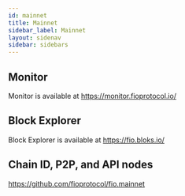 ```yaml
---
id: mainnet
title: Mainnet
sidebar_label: Mainnet
layout: sidenav
sidebar: sidebars
---
```


## Monitor

Monitor is available at https://monitor.fioprotocol.io/

## Block Explorer

Block Explorer is available at https://fio.bloks.io/

## Chain ID, P2P, and API nodes

https://github.com/fioprotocol/fio.mainnet

